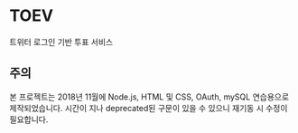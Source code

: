 # TOEV
트위터 로그인 기반 투표 서비스
## 주의
본 프로젝트는 2018년 11월에 Node.js, HTML 및 CSS, OAuth, mySQL 연습용으로 제작되었습니다. 시간이 지나 deprecated된 구문이 있을 수 있으니 재기동 시 수정이 필요합니다.
